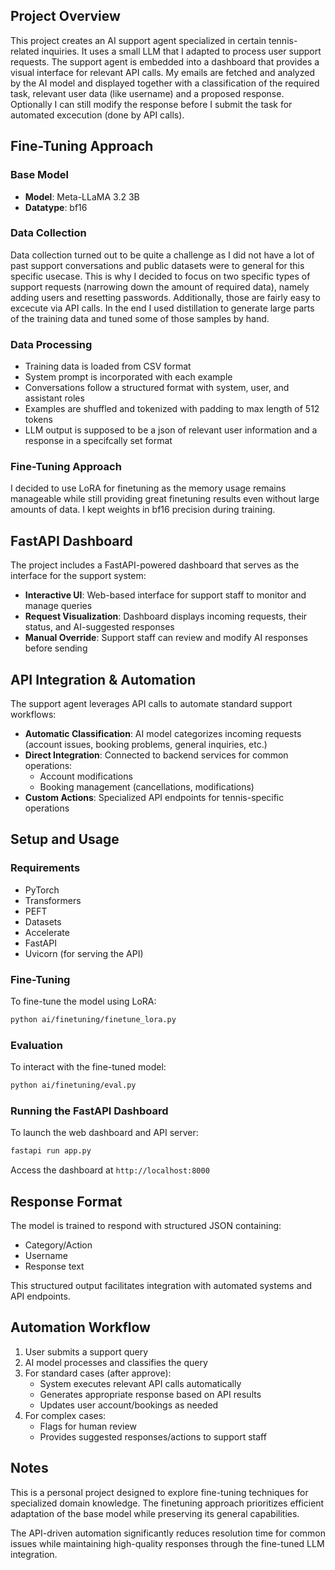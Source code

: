 ## Project Overview

This project creates an AI support agent specialized in certain tennis-related inquiries. It uses a small LLM that I adapted to process user support requests. The support agent is embedded into a dashboard that provides a visual interface for relevant API calls. My emails are fetched and analyzed by the AI model and displayed together with a classification of the required task, relevant user data (like username) and a proposed response. Optionally I can still modify the response before I submit the task for automated excecution (done by API calls). 

## Fine-Tuning Approach

### Base Model

- **Model**: Meta-LLaMA 3.2 3B
- **Datatype**: bf16

### Data Collection

Data collection turned out to be quite a challenge as I did not have a lot of past support conversations and public datasets were to general for this specific usecase.
This is why I decided to focus on two specific types of support requests (narrowing down the amount of required data), namely adding users and resetting passwords. Additionally, those are fairly easy to excecute via API calls. In the end I used distillation to generate large parts of the training data and tuned some of those samples by hand.

### Data Processing

- Training data is loaded from CSV format
- System prompt is incorporated with each example
- Conversations follow a structured format with system, user, and assistant roles
- Examples are shuffled and tokenized with padding to max length of 512 tokens
- LLM output is supposed to be a json of relevant user information and a response in a specifcally set format

### Fine-Tuning Approach

I decided to use LoRA for finetuning as the memory usage remains manageable while still providing great finetuning results even without large amounts of data. I kept weights in bf16 precision during training.

## FastAPI Dashboard

The project includes a FastAPI-powered dashboard that serves as the interface for the support system:

- **Interactive UI**: Web-based interface for support staff to monitor and manage queries
- **Request Visualization**: Dashboard displays incoming requests, their status, and AI-suggested responses
- **Manual Override**: Support staff can review and modify AI responses before sending

## API Integration & Automation

The support agent leverages API calls to automate standard support workflows:

- **Automatic Classification**: AI model categorizes incoming requests (account issues, booking problems, general inquiries, etc.)
- **Direct Integration**: Connected to backend services for common operations:
  - Account modifications
  - Booking management (cancellations, modifications)
- **Custom Actions**: Specialized API endpoints for tennis-specific operations

## Setup and Usage

### Requirements

- PyTorch
- Transformers
- PEFT
- Datasets
- Accelerate
- FastAPI
- Uvicorn (for serving the API)

### Fine-Tuning

To fine-tune the model using LoRA:

```bash
python ai/finetuning/finetune_lora.py
```

### Evaluation

To interact with the fine-tuned model:

```bash
python ai/finetuning/eval.py
```

### Running the FastAPI Dashboard

To launch the web dashboard and API server:

```bash
fastapi run app.py
```

Access the dashboard at `http://localhost:8000`

## Response Format

The model is trained to respond with structured JSON containing:
- Category/Action
- Username
- Response text

This structured output facilitates integration with automated systems and API endpoints.

## Automation Workflow

1. User submits a support query
2. AI model processes and classifies the query
3. For standard cases (after approve):
   - System executes relevant API calls automatically
   - Generates appropriate response based on API results
   - Updates user account/bookings as needed
4. For complex cases:
   - Flags for human review
   - Provides suggested responses/actions to support staff

## Notes

This is a personal project designed to explore fine-tuning techniques for specialized domain knowledge. The finetuning approach prioritizes efficient adaptation of the base model while preserving its general capabilities.

The API-driven automation significantly reduces resolution time for common issues while maintaining high-quality responses through the fine-tuned LLM integration.
